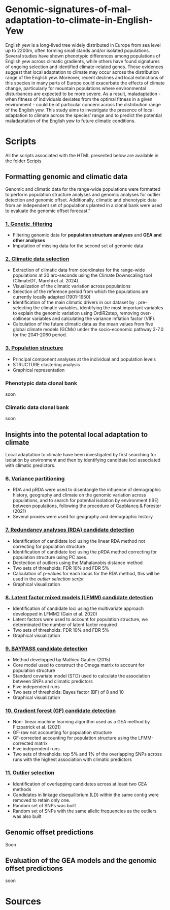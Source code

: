 # Genomic-signatures-of-mal-adaptation-to-climate-in-English-Yew
English yew is a long-lived tree widely distributed in Europe from sea level up to 2200m, often forming small stands and/or isolated populations. Several studies have shown phenotypic differences among populations of English yew across climatic gradients, while others have found signatures of ongoing selection and identified climate-related genes. These evidences suggest that local adaptation to climate may occur across the distribution range of the English yew. Moreover, recent declines and local extinctions of this species in many parts of Europe could exacerbate the effects of climate change, particularly for mountain populations where environmental disturbances are expected to be more severe. As a result, maladaptation - when fitness of individuals deviates from the optimal fitness in a given environment - could be of particular concern across the distribution range of the English yew.  This study aims to investigate the presence of local adaptation to climate across the species’ range and to predict the potential maladaptation of the English yew to future climatic conditions.

# Scripts

All the scripts associated with the HTML presented below are available in the folder [Scripts](https://github.com/Thomas-Francisco/Genomic-signatures-of-mal-adaptation-to-climate-in-English-Yew/tree/main/Scripts)

## Formatting genomic and climatic data

Genomic and climatic data for the range-wide populations were formatted to perform population structure analyses and genomic analyses for outlier detection and genomic offset. Additionally, climatic and phenotypic data from an independent set of populations planted in a clonal bank were used to evaluate the genomic offset forecast."

### [1. Genetic_filtering](https://thomas-francisco.github.io/Genomic-signatures-of-mal-adaptation-to-climate-in-English-Yew/HTML/Genetic_filtering.html)

- Filtering genomic data for **population structure analyses** and **GEA and other analyses**
- Imputation of missing data for the second set of genomic data

### [2. Climatic data selection](https://thomas-francisco.github.io/Genomic-signatures-of-mal-adaptation-to-climate-in-English-Yew/HTML/Climatic_data.html)

- Extraction of climatic data from coordinates for the range-wide populations at 30 arc-seconds using the Climate Downscaling tool (ClimateDT, Marchi et al. 2024).
- Visualization of the climatic variation across populations
- Selection of the reference period from which the populations are currently locally adapted (1901-1950)
- Identification of the main climatic drivers in our dataset by : pre-selecting the climatic variables, identifying the most important variables to explain the genomic variation using OrdiR2step, removing over-collinear variables and calculating the variance inflation factor (VIF).
- Calculation of the future climatic data as the mean values from five global climate models (GCMs) under the socio-economic pathway 3-7.0 for the 2041-2060 period.

### [3. Population structure](https://thomas-francisco.github.io/Genomic-signatures-of-mal-adaptation-to-climate-in-English-Yew/HTML/Population_structure.html)

- Principal component analyses at the individual and population levels
- STRUCTURE clustering analysis
- Graphical representation 

### Phenotypic data clonal bank

soon

### Climatic data clonal bank

soon


## Insights into the potental local adaptation to climate

Local adaptation to climate have been investigated by first searching for isolation by environment and then by identifying candidate loci associated with climatic predictors.

### [6. Variance partitioning](https://thomas-francisco.github.io/Genomic-signatures-of-mal-adaptation-to-climate-in-English-Yew/HTML/Variance_partitioning.html)

- RDA and pRDA were used to disentangle the influence of demographic history, geography and climate on the genomic variation across populations, and to search for potential isolation by environment (IBE) between populations, following the procedure of Capblancq & Forester (2021)
- Several proxies were used for geography and demographic history

### [7. Redundancy analyses (RDA) candidate detection](https://thomas-francisco.github.io/Genomic-signatures-of-mal-adaptation-to-climate-in-English-Yew/HTML/Redundancy_analyses_candidate_detection.html)

- Identification of candidate loci using the linear RDA method not correcting for population structure
- Identification of candidate loci using the pRDA method correcting for population structure using PC axes.
- Dectection of outliers using the Mahalanobis distance method
- Two sets of thresholds: FDR 10% and FDR 5%
- Calculation of p-values for each locus for the RDA method, this will be used in the *outlier selection script*
- Graphical visualization

### [8. Latent factor mixed models (LFMM) candidate detection](https://thomas-francisco.github.io/Genomic-signatures-of-mal-adaptation-to-climate-in-English-Yew/HTML/LFMM_candidate_detection.html)

- Identification of candidate loci using the multivariate approach developped in LFMM2 (Gain et al. 2020)
- Latent factors were used to account for population structure, we determinated the number of latent factor required
- Two sets of thresholds: FDR 10% and FDR 5%
- Graphical visualization

### [9. BAYPASS candidate detection](https://thomas-francisco.github.io/Genomic-signatures-of-mal-adaptation-to-climate-in-English-Yew/HTML/BAYPASS_candidate_detection.html)

- Method developped by Mathieu Gautier (2015)
- Core model used to construct the Omega matrix to account for population structure
- Standard covariate model (STD) used to calculate the association between SNPs and climatic predictors
- Five independent runs
- Two sets of thresholds: Bayes factor (BF) of 8 and 10
- Graphical visualization

### [10. Gradient forest (GF) candidate detection](https://thomas-francisco.github.io/Genomic-signatures-of-mal-adaptation-to-climate-in-English-Yew/HTML/Gradient_forest_candidate_detection.html)

- Non- linear machine learning algorithm used as a GEA method by Fitzpatrick et al. (2021)
- GF-raw not accounting for population structure
- GF-corrected accounting for population structure using the LFMM-corrected matrix
- Five independent runs
- Two sets of thresholds: top 5% and 1% of the overlapping SNPs across runs with the highest association with climatic predictors

### [11. Outlier selection](https://thomas-francisco.github.io/Genomic-signatures-of-mal-adaptation-to-climate-in-English-Yew/HTML/Outlier_selection.html)

- Identification of overlapping candidates across at least two GEA methods
- Candidates in linkage disequilibrium (LD) within the same contig were removed to retain only one.
- Random set of SNPs was built
- Random set of SNPs with the same allelic frequencies as the outliers was also built
  
## Genomic offset predictions

Soon

## Evaluation of the GEA models and the genomic offset predictions

soon

# Sources

